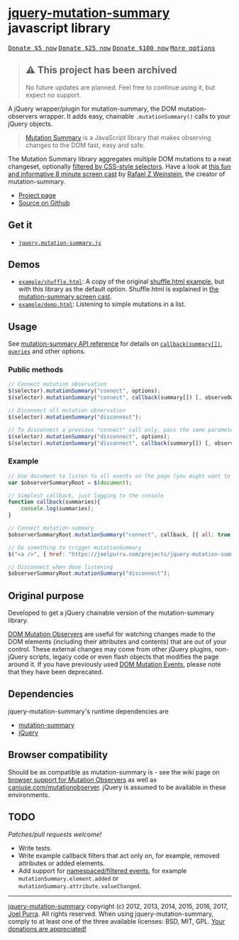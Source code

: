 # [jquery-mutation-summary](https://joelpurra.com/projects/jquery-mutation-summary/) javascript library

<p class="donate">
  <a href="https://joelpurra.com/donate/proceed/?amount=5&currency=usd"><kbd>Donate $5 now</kbd></a>
  <a href="https://joelpurra.com/donate/proceed/?amount=25&currency=usd"><kbd>Donate $25 now</kbd></a>
  <a href="https://joelpurra.com/donate/proceed/?amount=100&currency=usd&invoice=true"><kbd>Donate $100 now</kbd></a>
  <a href="https://joelpurra.com/donate/"><kbd>More options</kbd></a>
</p>



> ## ⚠️ This project has been archived
>
> No future updates are planned. Feel free to continue using it, but expect no support.



A jQuery wrapper/plugin for mutation-summary, the DOM mutation-observers wrapper. It adds easy, chainable `.mutationSummary()` calls to your jQuery objects.

> [Mutation Summary](https://github.com/rafaelw/mutation-summary) is a JavaScript library that makes observing changes to the DOM fast, easy and safe.

The Mutation Summary library aggregates multiple DOM mutations to a neat changeset, optionally [filtered by CSS-style selectors](https://github.com/rafaelw/mutation-summary/blob/master/APIReference.md#The_element_Query). Have a look at [this fun and informative 8 minute screen cast](https://www.youtube.com/watch?v=eRZ4pO0gVWw) by [Rafael Z Weinstein](https://github.com/rafaelweinstein), the creator of mutation-summary.

- [Project page](https://joelpurra.com/projects/jquery-mutation-summary/)
- [Source on Github](https://github.com/joelpurra/jquery-mutation-summary)



## Get it

- [`jquery.mutation-summary.js`](src/jquery.mutation-summary.js)



## Demos

* [`example/shuffle.html`](https://joelpurra.com/projects/jquery-mutation-summary/docs/example/shuffle.html): A copy of the original [shuffle.html example](https://github.com/rafaelw/mutation-summary/blob/master/examples/shuffle_compare/shuffle.html), but with this library as the default option. Shuffle.html is explained in [the mutation-summary screen cast](https://github.com/rafaelw/mutation-summary).
* [`example/demo.html`](https://joelpurra.com/projects/jquery-mutation-summary/docs/example/demo.html): Listening to simple mutations in a list.



## Usage

See [mutation-summary API reference](https://github.com/rafaelw/mutation-summary/blob/master/APIReference.md) for details on [`callback(summary[])`](https://github.com/rafaelw/mutation-summary/blob/master/APIReference.md#callback-parameters), [`queries`](https://github.com/rafaelw/mutation-summary/blob/master/APIReference.md#query-types) and other options.


### Public methods

```javascript
// Connect mutation observation
$(selector).mutationSummary("connect", options);
$(selector).mutationSummary("connect", callback(summary[]) [, observeOwnChanges], queries);

// Diconnect all mutation observation
$(selector).mutationSummary("disconnect");

// To disconnect a previous "connect" call only, pass the same parameters
$(selector).mutationSummary("disconnect", options);
$(selector).mutationSummary("disconnect", callback(summary[]) [, observeOwnChanges], queries);
```


### Example

```javascript
// Use document to listen to all events on the page (you might want to be more specific)
var $observerSummaryRoot = $(document);

// Simplest callback, just logging to the console
function callback(summaries){
	console.log(summaries);
}

// Connect mutation-summary
$observerSummaryRoot.mutationSummary("connect", callback, [{ all: true }]);

// Do something to trigger mutationSummary
$("<a />", { href: "https://joelpurra.com/projects/jquery-mutation-summary/"}).text("Go to the jquery-mutation-summary website").appendTo("body");

// Disconnect when done listening
$observerSummaryRoot.mutationSummary("disconnect");
```



## Original purpose

Developed to get a jQuery chainable version of the mutation-summary library.

[DOM Mutation Observers](https://dom.spec.whatwg.org/#mutation-observers) are useful for watching changes made to the DOM elements (including their attributes and contents) that are out of your control. These external changes may come from other jQuery plugins, non-jQuery scripts, legacy code or even flash objects that modifies the page around it.
If you have previously used [DOM Mutation Events](https://github.com/rafaelw/mutation-summary/blob/master/DOMMutationObservers.md), please note that they have been deprecated.



## Dependencies

jquery-mutation-summary's runtime dependencies are

* [mutation-summary](https://github.com/rafaelw/mutation-summary)
* [jQuery](https://jquery.com/)



## Browser compatibility

Should be as compatible as mutation-summary is - see the wiki page on [browser support for Mutation Observers](https://github.com/rafaelw/mutation-summary/blob/master/DOMMutationObservers.md#browser-availability) as well as [caniuse.com/mutationobserver](http://caniuse.com/mutationobserver). jQuery is assumed to be available in these environments.



## TODO

*Patches/pull requests welcome!*

* Write tests.
* Write example callback filters that act only on, for example, removed attributes or added elements.
* Add support for [namespaced/filtered events](https://api.jquery.com/event.namespace/), for example `mutationSummary.element.added` or `mutationSummary.attribute.valueChanged`.



---



[jquery-mutation-summary](https://joelpurra.com/projects/jquery-mutation-summary/) copyright (c) 2012, 2013, 2014, 2015, 2016, 2017, [Joel Purra](https://joelpurra.com/). All rights reserved. When using jquery-mutation-summary, comply to at least one of the three available licenses: BSD, MIT, GPL. [Your donations are appreciated!](https://joelpurra.com/donate/)
